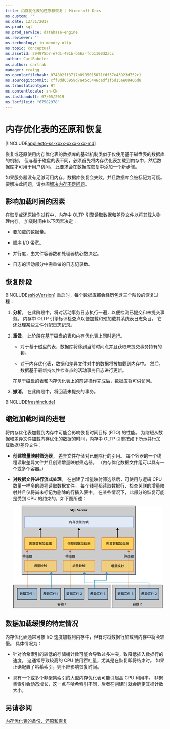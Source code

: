 ```yaml
---
title: 内存优化表的还原和恢复 | Microsoft Docs
ms.custom: ''
ms.date: 12/31/2017
ms.prod: sql
ms.prod_service: database-engine
ms.reviewer: ''
ms.technology: in-memory-oltp
ms.topic: conceptual
ms.assetid: 294975b7-e7d1-491b-b66a-fdb1100d2acc
author: CarlRabeler
ms.author: carlrab
manager: craigg
ms.openlocfilehash: 074802ff3717b8935015071fdf37e43923d752c1
ms.sourcegitcommit: cff8dd63959d7a45c5446cadf1f5d15ae08406d8
ms.translationtype: HT
ms.contentlocale: zh-CN
ms.lasthandoff: 07/05/2019
ms.locfileid: "67582978"
---
```

# <a name="restore-and-recovery-of-memory-optimized-tables"></a>内存优化表的还原和恢复
[!INCLUDE[appliesto-ss-xxxx-xxxx-xxx-md](../../includes/appliesto-ss-xxxx-xxxx-xxx-md.md)]

恢复或还原使用内存优化表的数据库的基础机制类似于仅使用基于磁盘表的数据库的机制。 但与基于磁盘的表不同，必须首先将内存优化表加载到内存中，然后数据库才可用于用户访问。 此要求会在数据库恢复中添加一个新步骤。  
  
如果服务器没有足够可用内存，数据库恢复会失败，并且数据库会被标记为可疑。 要解决此问题，请参阅[解决内存不足问题](resolve-out-of-memory-issues.md)。 
  
## <a name="factors-that-affect-load-time"></a>影响加载时间的因素
在恢复或还原操作过程中，内存中 OLTP 引擎读取数据和差异文件以将其载入物理内存。 加载时间由以下因素决定：  
  
-   要加载的数据量。  
  
-   顺序 I/O 带宽。  
  
-   并行度，由文件容器数和处理器核心数决定。  
  
-   日志的活动部分中需重做的日志记录数。  

## <a name="phases-of-recovery"></a>恢复阶段
[!INCLUDE[ssNoVersion](../../includes/ssnoversion-md.md)] 重启时，每个数据库都会经历包含三个阶段的恢复过程：  
  
1.  **分析**。 在此阶段中，将对活动事务日志执行一遍，以便检测已提交和未提交事务。 内存中 OLTP 引擎标识检查点以便加载和预加载其系统表日志条目。 它还处理某些文件分配日志记录。  
  
2.  **重做**。 此阶段在基于磁盘的表和内存优化表上同时运行。  
  
    - 对于基于磁盘的表，数据库将移到当前时间点并且获取未提交事务持有的锁。  
  
    - 对于内存优化表，数据和差异文件对中的数据将被加载到内存中。 然后，数据基于最新持久性检查点的活动事务日志进行更新。  
  
    在基于磁盘的表和内存优化表上的前述操作完成后，数据库将可供访问。  
  
3.  **撤消**。 在此阶段中，将回滚未提交的事务。  

[!INCLUDE[freshInclude](../../includes/paragraph-content/fresh-note-steps-feedback.md)]

## <a name="process-for-improving-load-time"></a>缩短加载时间的进程
将内存优化表加载到内存中可能会影响恢复时间目标 (RTO) 的性能。 为缩短从数据和差异文件加载内存优化的数据的时间，内存中 OLTP 引擎按如下所示并行加载数据/差异文件：  
  
-   **创建增量映射筛选器**。 差异文件存储对已删除行的引用。 每个容器的一个线程读取差异文件并且创建增量映射筛选器。 （内存优化数据文件组可以具有一个或多个容器。）  
  
-   **对数据文件进行流式处理**。 在创建了增量映射筛选器后，可使用与逻辑 CPU 数量一样多的线程读取数据文件。 每个线程都读取数据行、检查关联的增量映射并且仅将尚未标记为删除的行插入表中。 在某些情况下，此部分的恢复可能是受到 CPU 的约束的，如下图所述：  
  
    ![内存优化表的数据流式处理](../../relational-databases/in-memory-oltp/media/memory-optimized-tables.gif "Data streaming to memory-optimized tables")  
  
## <a name="specific-cases-of-slow-load-times"></a>数据加载缓慢的特定情况
内存优化表通常可按 I/O 速度加载到内存中，但有时将数据行加载到内存中将会较慢。 具体情况为：  
  
-   针对哈希索引的较低的存储桶计数可能会导致过多冲突，致降低插入数据行的速度。 这通常导致较高的 CPU 使用吞吐量，尤其是在恢复即将结束时。 如果正确配置了哈希索引，则不应影响恢复时间。  
  
-   具有一个或多个非聚集索引的大型内存优化表可能引起高 CPU 利用率。 非聚集索引会动态增长，这一点与哈希索引不同，后者在创建时就会确定其桶计数大小。  
  
## <a name="see-also"></a>另请参阅  
 [内存优化表的备份、还原和恢复](https://msdn.microsoft.com/library/3f083347-0fbb-4b19-a6fb-1818d545e281)  
  
  
